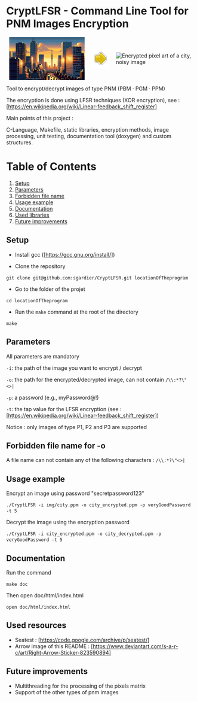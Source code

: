 # CryptLFSR - Command Line Tool for PNM Images Encryption

<div style="display: flex; justify-content: space-around; align-items: center;">
  <img src="img/decrypted.png" alt="Pixel art of a city" style="width: 40%;"/>
  <img src="img/left.png" alt="Arrow poiting from left to right" style="width: 10%;"/>
  <img src="img/encrypted.png" alt="Encrypted pixel art of a city, noisy image" style="width: 40%;"/>
</div>

Tool to encrypt/decrypt images of type PNM (PBM · PGM · PPM)

The encryption is done using LFSR techniques (XOR encryption), see : [https://en.wikipedia.org/wiki/Linear-feedback_shift_register]

Main points of this project :

C-Language, Makefile, static libraries, encryption methods, image processing, unit testing, documentation tool (doxygen) and custom structures.

# Table of Contents
1. [Setup](#setup)
2. [Parameters](#parameters)
3. [Forbidden file name](#forbidden-file-name-for--o)
4. [Usage example](#usage-example)
5. [Documentation](#documentation)
6. [Used libraries](#used-libraries)
7. [Future improvements](#future-improvements)

## Setup
- Install gcc ([https://gcc.gnu.org/install/])

- Clone the repository
```console
git clone git@github.com:sgardier/CryptLFSR.git locationOfTheprogram
```
- Go to the folder of the projet
```console
cd locationOfTheprogram
```
- Run the ```make``` command at the root of the directory
```console
make
```

## Parameters
All parameters are mandatory

`-i`: the path of the image you want to encrypt / decrypt

`-o`: the path for the encrypted/decrypted image, can not contain `/\\:*?\"<>|`

`-p`: a password (e.g., myPassword@!)

`-t`: the tap value for the LFSR encryption (see : [https://en.wikipedia.org/wiki/Linear-feedback_shift_register])

Notice : only images of type P1, P2 and P3 are supported

## Forbidden file name for -o
A file name can not contain any of the following characters : `/\\:*?\"<>|`

## Usage example
Encrypt an image using password "secretpassword123"

```console
./CryptLFSR -i img/city.ppm -o city_encrypted.ppm -p veryGoodPassword -t 5
```

Decrypt the image using the encryption password 
```console
./CryptLFSR -i city_encrypted.ppm -o city_decrypted.ppm -p veryGoodPassword -t 5
```

## Documentation
Run the command
```console
make doc
```
Then open doc/html/index.html
```console
open doc/html/index.html
```

## Used resources
- Seatest : [https://code.google.com/archive/p/seatest/]
- Arrow image of this README : [https://www.deviantart.com/s-a-r-c/art/Right-Arrow-Sticker-823590894]

## Future improvements
- Multithreading for the processing of the pixels matrix
- Support of the other types of pnm images
